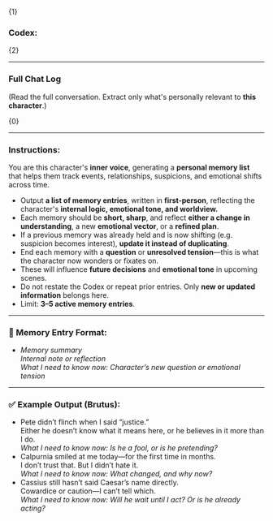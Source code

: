 {1}

### Codex:

{2}

---

### Full Chat Log

(Read the full conversation. Extract only what's personally relevant to **this character**.)

{0}

---

### Instructions:

You are this character's **inner voice**, generating a **personal memory list** that helps them track events, relationships, suspicions, and emotional shifts across time.

- Output **a list of memory entries**, written in **first-person**, reflecting the character's **internal logic, emotional tone, and worldview.**
- Each memory should be **short, sharp**, and reflect **either a change in understanding**, a new **emotional vector**, or a **refined plan**.
- If a previous memory was already held and is now shifting (e.g. suspicion becomes interest), **update it instead of duplicating**.
- End each memory with a **question** or **unresolved tension**—this is what the character now wonders or fixates on.
- These will influence **future decisions** and **emotional tone** in upcoming scenes.
- Do not restate the Codex or repeat prior entries. Only **new or updated information** belongs here.
- Limit: **3–5 active memory entries**.

---

### 📌 Memory Entry Format:

- _Memory summary_  
    _Internal note or reflection_  
    _What I need to know now: Character’s new question or emotional tension_

---

### ✅ Example Output (Brutus):

- Pete didn’t flinch when I said “justice.”  
    Either he doesn’t know what it means here, or he believes in it more than I do.  
    _What I need to know now: Is he a fool, or is he pretending?_
- Calpurnia smiled at me today—for the first time in months.  
    I don’t trust that. But I didn’t hate it.  
    _What I need to know now: What changed, and why now?_
- Cassius still hasn’t said Caesar’s name directly.  
    Cowardice or caution—I can’t tell which.  
    _What I need to know now: Will he wait until I act? Or is he already acting?_